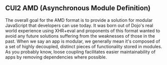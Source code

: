 CUI2 AMD (Asynchronous Module Definition)
-----------------------------------------

The overall goal for the AMD format is to provide a solution for modular JavaScript that developers can use today. It was born
out of Dojo's real world experience using XHR+eval and proponents of this format wanted to avoid any future solutions suffering
from the weaknesses of those in the past. When we say an app is modular, we generally mean it's composed of a set of highly decoupled,
distinct pieces of functionality stored in modules. As you probably know, loose coupling facilitates easier maintainability of apps
by removing dependencies where possible.


